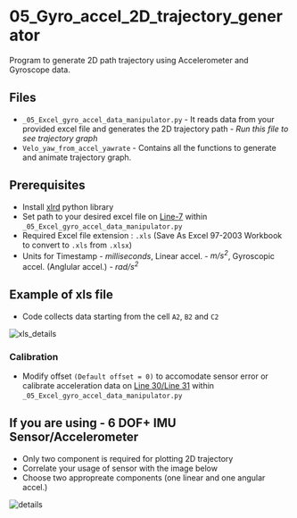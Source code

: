 # 05_Gyro_accel_2D_trajectory_generator
Program to generate 2D path trajectory using Accelerometer and Gyroscope data.

## Files
- `_05_Excel_gyro_accel_data_manipulator.py` - It reads data from your provided excel file and generates the 2D trajectory path - *Run this file to see trajectory graph*
- `Velo_yaw_from_accel_yawrate` - Contains all the functions to generate and animate trajectory graph.

## Prerequisites
- Install [xlrd](https://pypi.org/project/xlrd/) python library
- Set path to your desired excel file on [Line-7](https://github.com/CPaladiya/05_Gyro_accel_2D_trajectory_generator/blob/de149134f0a75f889b87a045ae6b956c389257aa/_05_Excel_gyro_accel_data_manipulator.py#L7) within `_05_Excel_gyro_accel_data_manipulator.py`
- Required Excel file extension : `.xls` (Save As Excel 97-2003 Workbook to convert to `.xls` from `.xlsx`)
- Units for Timestamp - *milliseconds*, Linear accel. - *m/s<sup>2*, Gyroscopic accel. (Anglular accel.) - *rad/s<sup>2*

## Example of xls file
- Code collects data starting from the cell `A2`, `B2` and `C2`

![xls_details](https://user-images.githubusercontent.com/74514429/104867531-119fd100-590f-11eb-8eaf-4bd419284b7a.png)

### Calibration
- Modify offset `(Default offset = 0)` to accomodate sensor error or calibrate acceleration data on [Line 30/Line 31](https://github.com/CPaladiya/05_Gyro_accel_2D_trajectory_generator/blob/de149134f0a75f889b87a045ae6b956c389257aa/_05_Excel_gyro_accel_data_manipulator.py#L30-L31) within `_05_Excel_gyro_accel_data_manipulator.py`

## If you are using - 6 DOF+ IMU Sensor/Accelerometer
- Only two component is required for plotting 2D trajectory
- Correlate your usage of sensor with the image below
- Choose two appropreate components (one linear and one angular accel.)

![details](https://user-images.githubusercontent.com/74514429/104868378-2e3d0880-5911-11eb-9e35-123900ffe457.png)

